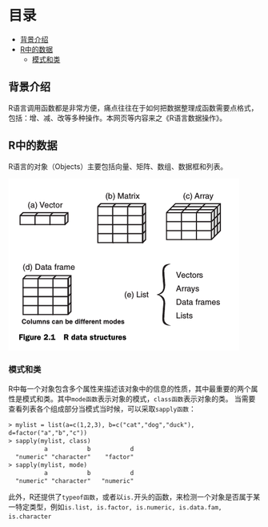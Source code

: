 # 目录
* [背景介绍](#背景介绍)
* [R中的数据](#R中的数据)
   * [模式和类](#模式和类)


## 背景介绍
R语言调用函数都是非常方便，痛点往往在于如何把数据整理成函数需要点格式，包括：增、减、改等多种操作。本网页等内容来之《R语言数据操作》。

## R中的数据
R语言的对象（Objects）主要包括向量、矩阵、数组、数据框和列表。

![image](https://github.com/bitcometz/images/blob/master/R_duixiang.png)

### 模式和类

R中每一个对象包含多个属性来描述该对象中的信息的性质，其中最重要的两个属性是模式和类。其中`mode函数`表示对象的模式，`class函数`表示对象的类。
当需要查看列表各个组成部分当模式当时候，可以采取`sapply函数`：
```
> mylist = list(a=c(1,2,3), b=c("cat","dog","duck"), d=factor("a","b","c"))
> sapply(mylist, class)
          a           b           d 
  "numeric" "character"    "factor" 
> sapply(mylist, mode)
          a           b           d 
  "numeric" "character"   "numeric"
```
此外，R还提供了`typeof函数`，或者以`is.`开头的函数，来检测一个对象是否属于某一特定类型，例如`is.list, is.factor, is.numeric, is.data.fam, is.character`





